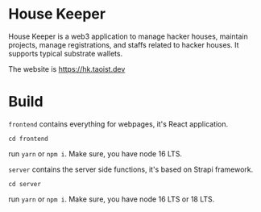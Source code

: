 # House Keeper

House Keeper is a web3 application to manage hacker houses, maintain projects, manage registrations, and staffs related to hacker houses. It supports typical substrate wallets.

The website is https://hk.taoist.dev

# Build

`frontend` contains everything for webpages, it's React application.

```
cd frontend
```

run `yarn` or `npm i`. Make sure, you have node 16 LTS.

`server` contains the server side functions, it's based on Strapi framework.

```
cd server
```

run `yarn` or `npm i`. Make sure, you have node 16 LTS or 18 LTS.

